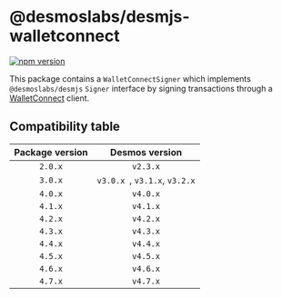 # @desmoslabs/desmjs-walletconnect

[![npm version](https://img.shields.io/npm/v/@desmoslabs/desmjs-walletconnect.svg)](https://www.npmjs.com/package/@desmoslabs/desmjs-walletconnect)

This package contains a `WalletConnectSigner` which implements `@desmoslabs/desmjs` `Signer` interface 
by signing transactions through a [WalletConnect](https://walletconnect.com) client.  

## Compatibility table

| Package version |        Desmos version         | 
|:---------------:|:-----------------------------:|
|     `2.0.x`     |           `v2.3.x`            |
|     `3.0.x`     | `v3.0.x `, `v3.1.x`, `v3.2.x` |
|     `4.0.x`     |           `v4.0.x`            |
|     `4.1.x`     |           `v4.1.x`            |
|     `4.2.x`     |           `v4.2.x`            |
|     `4.3.x`     |           `v4.3.x`            |
|     `4.4.x`     |           `v4.4.x`            |
|     `4.5.x`     |           `v4.5.x`            |
|     `4.6.x`     |           `v4.6.x`            |
|     `4.7.x`     |           `v4.7.x`            |
